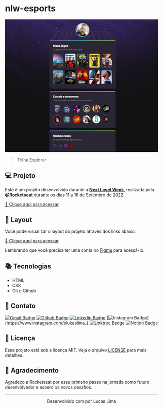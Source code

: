 # nlw-esports

![preview](./.github/preview.png)

> Trilha Explorer
## 💻 Projeto

Este é um projeto desenvolvido durante a **[Next Level Week](https://nextlevelweek.com/)**, realizada pela **[@Rocketseat](https://github.com/Rocketseat)** durante os dias 11 a 18 de Setembro de 2022.

[🔗 Clique aqui para acessar](https://lucasllimati.github.io/nlw-esports/explorer/)

## 📄 Layout

Você pode visualizar o layout do projeto através dos links abaixo:

[🔗 Clique aqui para acessar](https://www.figma.com/community/file/1150897317533332617)

Lembrando que você precisa ter uma conta no [Figma](http://figma.com/) para acessá-lo.

## 📚 Tecnologias

- HTML
- CSS
- Git e Github

## 📇 Contato

[![Gmail Badge](https://img.shields.io/badge/Gmail-D14836?style=flat-square&logo=gmail&logoColor=white&link=https://github.com/lucasllimati)](mailto:lucasllimati@gmail.com)
[![Github Badge](https://img.shields.io/badge/-Github-181717?style=flat-square&logo=Github&logoColor=white&link=https://github.com/lucasllimati)](https://github.com/lucasllimati)
[![Linkedin Badge](https://img.shields.io/badge/-LinkedIn-0A66C2?style=flat-square&logo=Linkedin&logoColor=white&link=https://www.linkedin.com/in/lucasllimati/)](https://www.linkedin.com/in/lucasllimati/)
[![Instagram Badge](https://img.shields.io/badge/-Instagram-E4405F?style=flat-square&labelColor=E4405F&logo=Instagram&logoColor=white&link=https://www.instagram.com/olukaslima_)](https://www.instagram.com/olukaslima_)
[![Linktree Badge](https://img.shields.io/badge/-Linktree-39E09B?style=flat-square&labelColor=39E09B&logo=Linktree&logoColor=white&link=https://linktr.ee/lucasllimati)](https://linktr.ee/lucasllimati)
[![Notion Badge](https://img.shields.io/badge/-Notion-000000?style=flat-square&labelColor=000000&logo=Linktree&logoColor=white&link=https://www.notion.so/Lucas-Louren-o-de-Lima-9b861c29195143f0a522968c03baddc0)](https://www.notion.so/Lucas-Louren-o-de-Lima-9b861c29195143f0a522968c03baddc0)

## 📝 Licença

Esse projeto está sob a licença MIT. Veja o arquivo [LICENSE](LICENSE.md) para mais detalhes.

## 👏 Agradecimento

Agradeço a Rocketseat por esse primeiro passo na jornada como futuro desenvolvedor e espero os novos desafios.

---
<p align="center">Desenvolvido com por Lucas Lima</p>